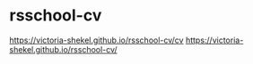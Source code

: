 # rsschool-cv

https://victoria-shekel.github.io/rsschool-cv/cv
https://victoria-shekel.github.io/rsschool-cv/
